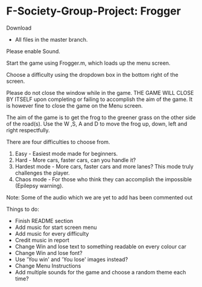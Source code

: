 # F-Society-Group-Project: Frogger

Download 
- All files in the master branch.

Please enable Sound.
         
Start the game using Frogger.m, which loads up the menu screen.

Choose a difficulty using the dropdown box in the bottom right of the screen.

Please do not close the window while in the game. THE GAME WILL CLOSE BY ITSELF upon completing or failing to accomplish the aim of the game.
It is however fine to close the game on the Menu screen.

The aim of the game is to get the frog to the greener grass on the other side of the road(s).
Use the W ,S, A and D to move the frog up, down, left and right respectfully.

There are four difficulties to choose from.
1. Easy - Easiest mode made for beginners.
2. Hard - More cars, faster cars, can you handle it?
3. Hardest mode - More cars, faster cars and more lanes? This mode truly challenges the player.
4. Chaos mode - For those who think they can accomplish the impossible (Epilepsy warning).

Note: Some of the audio which we are yet to add has been commented out

Things to do:

- Finish README section
- Add music for start screen menu
- Add music for every difficulty
- Credit music in report
- Change Win and lose text to something readable on every colour car
- Change Win and lose font?
- Use 'You win' and 'You lose' images instead?
- Change Menu Instructions
- Add multiple sounds for the game and choose a random theme each time?


